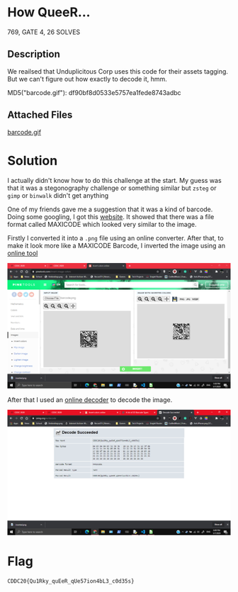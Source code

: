 # How QueeR...

769, GATE 4, 26 SOLVES

## Description

We reailsed that Unduplicitous Corp uses this code for their assets tagging. But we can't figure out how exactly to decode it, hmm.

MD5("barcode.gif"): df90bf8d0533e5757ea1fede8743adbc

## Attached Files

[barcode.gif](https://junior-api.cddc2020.nshc.sg/file?id=ckc6524h9jyj608272kkwcvdt&name=barcode.gif)

# Solution

I actually didn't know how to do this challenge at the start. My guess was that it was a stegonography challenge or something similar but `zsteg` or `gimp` or  `binwalk` didn't get anything

One of my friends gave me a suggestion that it was a kind of barcode. Doing some googling, I got this [website](https://support.idautomation.com/2D-Barcode-Fonts/A-list-of-2D-Barcode-Types/_2694). It showed that there was a file format called MAXICODE which looked very similar to the image.

Firstly I converted it into a `.png` file using an online converter. After that, to make it look more like a MAXICODE Barcode, I inverted the image using an [online tool](https://pinetools.com/invert-image-colors)

![](1.png)

After that I used an [online decoder](https://zxing.org/w/decode.jspx) to decode the image. 

![](2.png)

# Flag

`CDDC20{Qu1Rky_quEeR_qUe57ion4bL3_c0d35s}`
